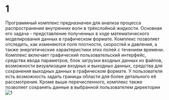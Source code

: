 # 1
Программный комплекс предназначен для анализа процесса распространения внутренних волн в трёхслойной жидкости. Основная его задача - представление полученных в ходе математического моделирования данных в графическом формате. Комплекс позволяет отследить, как изменяются поля плотности, скоростей и давления, а также энергетические характеристики этих полей с течением времени. Комплекс включает графический пользовательский интерфейс, средства ввода параметров, блок загрузки входных данных из файлов, возможности визуализации входных и выходных данных, средства для сохранения выходных данных в графическом формате. У пользователя есть возможность задать границы области для более детального её рассмотрения. Кроме выше перечисленного, комплекс также позволяет сохранять данные в выбранной пользователем директории
![1](https://user-images.githubusercontent.com/46747544/174618112-5821e4ea-886d-44ee-8a2a-1d13966f7dd4.png)
